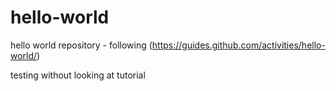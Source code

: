 # hello-world
hello world repository - following (https://guides.github.com/activities/hello-world/)

testing without looking at tutorial
